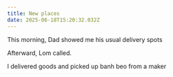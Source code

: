 ```yaml
---
title: New places
date: 2025-06-18T15:20:32.032Z
---
```


This morning, Dad showed me his usual delivery spots

Afterward, Lom called.

I delivered goods and picked up banh beo from a maker

